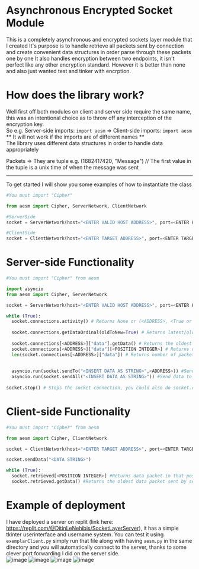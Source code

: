# Asynchronous Encrypted Socket Module

This is a completely asynchronous and encrypted sockets layer module that I created
It's purpose is to handle retrieve all packets sent by connection and create convenient data structures in order parse through these packets one by one
It also handles encryption between two endpoints, it isn't perfect like any other encryption standard. However it is better than none and also just wanted test and tinker with encrption.

# How does the library work?

Well first off both modules on client and server side require the same name, this was an intentional choice as to throw off any interception of the encryption key.
<br>
So e.g.
Server-side imports: `import aesm` => Client-side imports: `import aesm`
<br>
** It will not work if the imports are of different names **
<br>
The library uses different data structures in order to handle data appropriately

Packets => They are tuple e.g. (1682417420, "Message") // The first value in the tuple is a unix time of when the message was sent
<hr>

To get started I will show you some examples of how to instantiate the class
```py
#You must import "Cipher"

from aesm import Cipher, ServerNetwork, ClientNetwork

#ServerSide
socket = ServerNetwork(host="<ENTER VALID HOST ADDRESS>", port=<ENTER HOST PORT>)

#ClientSide
socket = ClientNetwork(host="<ENTER TARGET ADDRESS>", port=<ENTER TARGET PORT>)
```

# Server-side Functionality

```py
#You must import "Cipher" from aesm

import asyncio
from aesm import Cipher, ServerNetwork

socket = ServerNetwork(host="<ENTER VALID HOST ADDRESS>", port=<ENTER HOST PORT>)

while (True):
  socket.connections.activity() # Returns None or (<ADDRESS>, <True or False, which indicates whether the connection accepted or not respectively>, <UNIX TIME OF ACTIVITY>)
  
  socket.connections.getDataOrdinal(oldToNew=True) # Returns latest/oldest packet in the stack of connections
  
  socket.connections[<ADDRESS>]["data"].getData() # Returns the oldest data packet sent by client
  socket.connections[<ADDRESS>]["data"][<POSITION INTEGER>] # Returns data packet in that position
  len(socket.connections[<ADDRESS>]["data"]) # Returns number of packets in queue
  
  
  asyncio.run(socket.sendTo("<INSERT DATA AS STRING>",<ADDRESS>)) #Sends data to a specific connection
  asyncio.run(socket.sendAll("<INSERT DATA AS STRING>")) #Send data to all connections
  
socket.stop() # Stops the socket connection, you could also do socket.close() but it may lead to unclosed threads and connections(not reliable)
```

# Client-side Functionality

```py
#You must import "Cipher" from aesm

from aesm import Cipher, ClientNetwork

socket = ClientNetwork(host="<ENTER TARGET ADDRESS>", port=<ENTER TARGET PORT>)

socket.sendData("<DATA STRING>")

while (True):
  socket.retrieved[<POSITION INTEGER>] #Returns data packet in that position
  socket.retrieved.getData() #Returns the oldest data packet sent by server

```

# Example of deployment
I have deployed a server on replit (link here: https://replit.com/@DitinLeNehibis/SocketLayerServer), it has a simple tkinter userinterface and username system. You can test it using `exemplarClient.py` simply run that file along with having `aesm.py` in the same directory and you will automatically connect to the server, thanks to some clever port forwarding I did on the server side.
<br>
![image](https://user-images.githubusercontent.com/97798919/234248864-53769860-953e-420e-a324-fbd90119e900.png)
![image](https://user-images.githubusercontent.com/97798919/234249229-4693695d-70e8-4c58-854d-c19f45be4fbe.png)
![image](https://user-images.githubusercontent.com/97798919/234249506-1fb79f56-c821-4007-ab6e-968b16b012ee.png)
![image](https://user-images.githubusercontent.com/97798919/234249620-4300584a-6c32-482a-8aed-b5e561cef54c.png)

